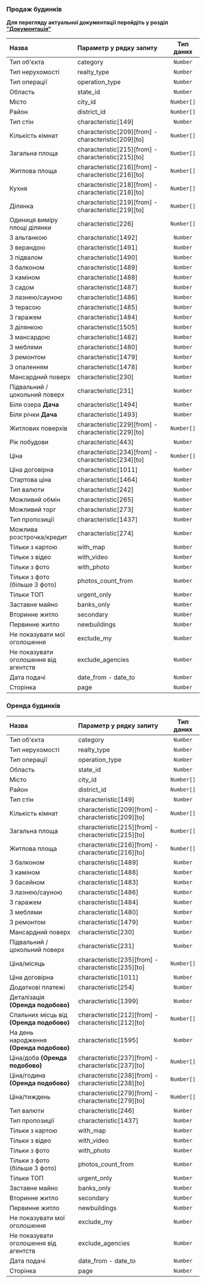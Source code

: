 ### Продаж будинків

**Для перегляду актуальної документації перейдіть у розділ ["Документація"](https://developers.ria.com/docs/)**

<table>
<thead>
                <tr>
                    <th style="text-align:left">Назва</th>
                    <th style="text-align:left">Параметр у рядку запиту</th>
                    <th style="text-align:center">Тип даних</th>
                </tr>
                </thead>
                <tbody>
                <tr>
                    <td style="text-align:left">Тип об'єкта</td>
                    <td style="text-align:left">category</td>
                    <td style="text-align:center"><code>Number</code></td>
                </tr>
                <tr>
                    <td style="text-align:left">Тип нерухомості</td>
                    <td style="text-align:left">realty_type</td>
                    <td style="text-align:center"><code>Number</code></td>
                </tr>
                <tr>
                    <td style="text-align:left">Тип операції</td>
                    <td style="text-align:left">operation_type</td>
                    <td style="text-align:center"><code>Number</code></td>
                </tr>
                <tr>
                    <td style="text-align:left">Область</td>
                    <td style="text-align:left">state_id</td>
                    <td style="text-align:center"><code>Number</code></td>
                </tr>
                <tr>
                    <td style="text-align:left">Місто</td>
                    <td style="text-align:left">city_id</td>
                    <td style="text-align:center"><code>Number[]</code></td>
                </tr>
                <tr>
                    <td style="text-align:left">Район</td>
                    <td style="text-align:left">district_id</td>
                    <td style="text-align:center"><code>Number[]</code></td>
                </tr>
                <tr>
                    <td style="text-align:left">Тип стін</td>
                    <td style="text-align:left">characteristic[149]</td>
                    <td style="text-align:center"><code>Number</code></td>
                </tr>
                <tr>
                    <td style="text-align:left">Кількість кімнат</td>
                    <td style="text-align:left">characteristic[209][from] - characteristic[209][to]</td>
                    <td style="text-align:center"><code>Number[]</code></td>
                </tr>
                <tr>
                    <td style="text-align:left">Загальна площа</td>
                    <td style="text-align:left">characteristic[215][from] - characteristic[215][to]</td>
                    <td style="text-align:center"><code>Number[]</code></td>
                </tr>
                <tr>
                    <td style="text-align:left">Житлова площа</td>
                    <td style="text-align:left">characteristic[216][from] - characteristic[216][to]</td>
                    <td style="text-align:center"><code>Number[]</code></td>
                </tr>
                <tr>
                    <td style="text-align:left">Кухня</td>
                    <td style="text-align:left">characteristic[218][from] - characteristic[218][to]</td>
                    <td style="text-align:center"><code>Number[]</code></td>
                </tr>
                <tr>
                    <td style="text-align:left">Ділянка</td>
                    <td style="text-align:left">characteristic[219][from] - characteristic[219][to]</td>
                    <td style="text-align:center"><code>Number[]</code></td>
                </tr>
                <tr>
                    <td style="text-align:left">Одиниця виміру площі ділянки</td>
                    <td style="text-align:left">characteristic[226]</td>
                    <td style="text-align:center"><code>Number[]</code></td>
                </tr>
                <tr>
                    <td style="text-align:left">З альтанкою</td>
                    <td style="text-align:left">characteristic[1492]</td>
                    <td style="text-align:center"><code>Number</code></td>
                </tr>
                <tr>
                    <td style="text-align:left">З верандою</td>
                    <td style="text-align:left">characteristic[1491]</td>
                    <td style="text-align:center"><code>Number</code></td>
                </tr>
                <tr>
                    <td style="text-align:left">З підвалом</td>
                    <td style="text-align:left">characteristic[1490]</td>
                    <td style="text-align:center"><code>Number</code></td>
                </tr>
                <tr>
                    <td style="text-align:left">З балконом</td>
                    <td style="text-align:left">characteristic[1489]</td>
                    <td style="text-align:center"><code>Number</code></td>
                </tr>
                <tr>
                    <td style="text-align:left">З каміном</td>
                    <td style="text-align:left">characteristic[1488]</td>
                    <td style="text-align:center"><code>Number</code></td>
                </tr>
                <tr>
                    <td style="text-align:left">З садом</td>
                    <td style="text-align:left">characteristic[1487]</td>
                    <td style="text-align:center"><code>Number</code></td>
                </tr>
                <tr>
                    <td style="text-align:left">З лазнею/сауною</td>
                    <td style="text-align:left">characteristic[1486]</td>
                    <td style="text-align:center"><code>Number</code></td>
                </tr>
                <tr>
                    <td style="text-align:left">З терасою</td>
                    <td style="text-align:left">characteristic[1485]</td>
                    <td style="text-align:center"><code>Number</code></td>
                </tr>
                <tr>
                    <td style="text-align:left">З гаражем</td>
                    <td style="text-align:left">characteristic[1484]</td>
                    <td style="text-align:center"><code>Number</code></td>
                </tr>
                <tr>
                    <td style="text-align:left">З ділянкою</td>
                    <td style="text-align:left">characteristic[1505]</td>
                    <td style="text-align:center"><code>Number</code></td>
                </tr>
                <tr>
                    <td style="text-align:left">З мансардою</td>
                    <td style="text-align:left">characteristic[1482]</td>
                    <td style="text-align:center"><code>Number</code></td>
                </tr>
                <tr>
                    <td style="text-align:left">З меблями</td>
                    <td style="text-align:left">characteristic[1480]</td>
                    <td style="text-align:center"><code>Number</code></td>
                </tr>
                <tr>
                    <td style="text-align:left">З ремонтом</td>
                    <td style="text-align:left">characteristic[1479]</td>
                    <td style="text-align:center"><code>Number</code></td>
                </tr>
                <tr>
                    <td style="text-align:left">З опаленням</td>
                    <td style="text-align:left">characteristic[1478]</td>
                    <td style="text-align:center"><code>Number</code></td>
                </tr>
                <tr>
                    <td style="text-align:left">Мансардний поверх</td>
                    <td style="text-align:left">characteristic[230]</td>
                    <td style="text-align:center"><code>Number</code></td>
                </tr>
                <tr>
                    <td style="text-align:left">Підвальний / цокольний поверх</td>
                    <td style="text-align:left">characteristic[231]</td>
                    <td style="text-align:center"><code>Number</code></td>
                </tr>
                <tr>
                    <td style="text-align:left">Біля озера <strong>Дача</strong></td>
                    <td style="text-align:left">characteristic[1494]</td>
                    <td style="text-align:center"><code>Number</code></td>
                </tr>
                <tr>
                    <td style="text-align:left">Біля річки <strong>Дача</strong></td>
                    <td style="text-align:left">characteristic[1493]</td>
                    <td style="text-align:center"><code>Number</code></td>
                </tr>
                <tr>
                    <td style="text-align:left">Житлових поверхів</td>
                    <td style="text-align:left">characteristic[229][from] - characteristic[229][to]</td>
                    <td style="text-align:center"><code>Number[]</code></td>
                </tr>
                <tr>
                    <td style="text-align:left">Рік побудови</td>
                    <td style="text-align:left">characteristic[443]</td>
                    <td style="text-align:center"><code>Number</code></td>
                </tr>
                <tr>
                    <td style="text-align:left">Ціна</td>
                    <td style="text-align:left">characteristic[234][from] -characteristic[234][to]</td>
                    <td style="text-align:center"><code>Number[]</code></td>
                </tr>
                <tr>
                    <td style="text-align:left">Ціна договірна</td>
                    <td style="text-align:left">characteristic[1011]</td>
                    <td style="text-align:center"><code>Number</code></td>
                </tr>
                <tr>
                    <td style="text-align:left">Стартова ціна</td>
                    <td style="text-align:left">characteristic[1464]</td>
                    <td style="text-align:center"><code>Number</code></td>
                </tr>
                <tr>
                    <td style="text-align:left">Тип валюти</td>
                    <td style="text-align:left">characteristic[242]</td>
                    <td style="text-align:center"><code>Number</code></td>
                </tr>
                <tr>
                    <td style="text-align:left">Можливий обмін</td>
                    <td style="text-align:left">characteristic[265]</td>
                    <td style="text-align:center"><code>Number</code></td>
                </tr>
                <tr>
                    <td style="text-align:left">Можливий торг</td>
                    <td style="text-align:left">characteristic[273]</td>
                    <td style="text-align:center"><code>Number</code></td>
                </tr>
                <tr>
                    <td style="text-align:left">Тип пропозиції</td>
                    <td style="text-align:left">characteristic[1437]</td>
                    <td style="text-align:center"><code>Number</code></td>
                </tr>
                <tr>
                    <td style="text-align:left">Можлива розстрочка/кредит</td>
                    <td style="text-align:left">characteristic[274]</td>
                    <td style="text-align:center"><code>Number</code></td>
                </tr>
                <tr>
                    <td style="text-align:left">Тільки з картою</td>
                    <td style="text-align:left">with_map</td>
                    <td style="text-align:center"><code>Number</code></td>
                </tr>
                <tr>
                    <td style="text-align:left">Тільки з відео</td>
                    <td style="text-align:left">with_video</td>
                    <td style="text-align:center"><code>Number</code></td>
                </tr>
                <tr>
                    <td style="text-align:left">Тільки з фото</td>
                    <td style="text-align:left">with_photo</td>
                    <td style="text-align:center"><code>Number</code></td>
                </tr>
                <tr>
                    <td style="text-align:left">Тільки з фото (більше 3 фото)</td>
                    <td style="text-align:left">photos_count_from</td>
                    <td style="text-align:center"><code>Number</code></td>
                </tr>
                <tr>
                    <td style="text-align:left">Тільки ТОП</td>
                    <td style="text-align:left">urgent_only</td>
                    <td style="text-align:center"><code>Number</code></td>
                </tr>
                <tr>
                    <td style="text-align:left">Заставне майно</td>
                    <td style="text-align:left">banks_only</td>
                    <td style="text-align:center"><code>Number</code></td>
                </tr>
                <tr>
                    <td style="text-align:left">Вторинне житло</td>
                    <td style="text-align:left">secondary</td>
                    <td style="text-align:center"><code>Number</code></td>
                </tr>
                <tr>
                    <td style="text-align:left">Первинне житло</td>
                    <td style="text-align:left">newbuildings</td>
                    <td style="text-align:center"><code>Number</code></td>
                </tr>
                <tr>
                    <td style="text-align:left">Не показувати мої оголошення</td>
                    <td style="text-align:left">exclude_my</td>
                    <td style="text-align:center"><code>Number</code></td>
                </tr>
                <tr>
                    <td style="text-align:left">Не показувати оголошення від агентств</td>
                    <td style="text-align:left">exclude_agencies</td>
                    <td style="text-align:center"><code>Number</code></td>
                </tr>
                <tr>
                    <td style="text-align:left">Дата подачі</td>
                    <td style="text-align:left">date_from - date_to</td>
                    <td style="text-align:center"><code>Number</code></td>
                </tr>
                <tr>
                    <td style="text-align:left">Сторінка</td>
                    <td style="text-align:left">page</td>
                    <td style="text-align:center"><code>Number</code></td>
                </tr>
                </tbody>
            </table>
            
            
### Оренда будинків


<table>
<thead>
                <tr>
                    <th style="text-align:left">Назва</th>
                    <th style="text-align:left">Параметр у рядку запиту</th>
                    <th style="text-align:center">Тип даних</th>
                </tr>
                </thead>
                <tbody>
                <tr>
                    <td style="text-align:left">Тип об'єкта</td>
                    <td style="text-align:left">category</td>
                    <td style="text-align:center"><code>Number</code></td>
                </tr>
                <tr>
                    <td style="text-align:left">Тип нерухомості</td>
                    <td style="text-align:left">realty_type</td>
                    <td style="text-align:center"><code>Number</code></td>
                </tr>
                <tr>
                    <td style="text-align:left">Тип операції</td>
                    <td style="text-align:left">operation_type</td>
                    <td style="text-align:center"><code>Number</code></td>
                </tr>
                <tr>
                    <td style="text-align:left">Область</td>
                    <td style="text-align:left">state_id</td>
                    <td style="text-align:center"><code>Number</code></td>
                </tr>
                <tr>
                    <td style="text-align:left">Місто</td>
                    <td style="text-align:left">city_id</td>
                    <td style="text-align:center"><code>Number[]</code></td>
                </tr>
                <tr>
                    <td style="text-align:left">Район</td>
                    <td style="text-align:left">district_id</td>
                    <td style="text-align:center"><code>Number[]</code></td>
                </tr>
                <tr>
                    <td style="text-align:left">Тип стін</td>
                    <td style="text-align:left">characteristic[149]</td>
                    <td style="text-align:center"><code>Number</code></td>
                </tr>
                <tr>
                    <td style="text-align:left">Кількість кімнат</td>
                    <td style="text-align:left">characteristic[209][from] - characteristic[209][to]</td>
                    <td style="text-align:center"><code>Number[]</code></td>
                </tr>
                <tr>
                    <td style="text-align:left">Загальна площа</td>
                    <td style="text-align:left">characteristic[215][from] - characteristic[215][to]</td>
                    <td style="text-align:center"><code>Number[]</code></td>
                </tr>
                <tr>
                    <td style="text-align:left">Житлова площа</td>
                    <td style="text-align:left">characteristic[216][from] - characteristic[216][to]</td>
                    <td style="text-align:center"><code>Number[]</code></td>
                </tr>
                <tr>
                    <td style="text-align:left">З балконом</td>
                    <td style="text-align:left">characteristic[1489]</td>
                    <td style="text-align:center"><code>Number</code></td>
                </tr>
                <tr>
                    <td style="text-align:left">З каміном</td>
                    <td style="text-align:left">characteristic[1488]</td>
                    <td style="text-align:center"><code>Number</code></td>
                </tr>
                <tr>
                    <td style="text-align:left">З басейном</td>
                    <td style="text-align:left">characteristic[1483]</td>
                    <td style="text-align:center"><code>Number</code></td>
                </tr>
                <tr>
                    <td style="text-align:left">З лазнею/сауною</td>
                    <td style="text-align:left">characteristic[1486]</td>
                    <td style="text-align:center"><code>Number</code></td>
                </tr>
                <tr>
                    <td style="text-align:left">З гаражем</td>
                    <td style="text-align:left">characteristic[1484]</td>
                    <td style="text-align:center"><code>Number</code></td>
                </tr>
                <tr>
                    <td style="text-align:left">З меблями</td>
                    <td style="text-align:left">characteristic[1480]</td>
                    <td style="text-align:center"><code>Number</code></td>
                </tr>
                <tr>
                    <td style="text-align:left">З ремонтом</td>
                    <td style="text-align:left">characteristic[1479]</td>
                    <td style="text-align:center"><code>Number</code></td>
                </tr>
                <tr>
                    <td style="text-align:left">Мансардний поверх</td>
                    <td style="text-align:left">characteristic[230]</td>
                    <td style="text-align:center"><code>Number</code></td>
                </tr>
                <tr>
                    <td style="text-align:left">Підвальний / цокольний поверх</td>
                    <td style="text-align:left">characteristic[231]</td>
                    <td style="text-align:center"><code>Number</code></td>
                </tr>
                <tr>
                    <td style="text-align:left">Ціна/місяць</td>
                    <td style="text-align:left">characteristic[235][from] - characteristic[235][to]</td>
                    <td style="text-align:center"><code>Number[]</code></td>
                </tr>
                <tr>
                    <td style="text-align:left">Ціна договірна</td>
                    <td style="text-align:left">characteristic[1011]</td>
                    <td style="text-align:center"><code>Number</code></td>
                </tr>
                <tr>
                    <td style="text-align:left">Додаткові платежі</td>
                    <td style="text-align:left">characteristic[254]</td>
                    <td style="text-align:center"><code>Number</code></td>
                </tr>
                <tr>
                    <td style="text-align:left">Деталізація <strong>(Оренда подобово)</strong></td>
                    <td style="text-align:left">characteristic[1399]</td>
                    <td style="text-align:center"><code>Number</code></td>
                </tr>
                <tr>
                    <td style="text-align:left">Спальних місць від <strong>(Оренда подобово)</strong></td>
                    <td style="text-align:left">characteristic[212][from] - characteristic[212][to]</td>
                    <td style="text-align:center"><code>Number[]</code></td>
                </tr>
                <tr>
                    <td style="text-align:left">На день народження <strong>(Оренда подобово)</strong></td>
                    <td style="text-align:left">characteristic[1595]</td>
                    <td style="text-align:center"><code>Number</code></td>
                </tr>
                <tr>
                    <td style="text-align:left"> Ціна/доба <strong>(Оренда подобово)</strong></td>
                    <td style="text-align:left">characteristic[237][from] - characteristic[237][to]</td>
                    <td style="text-align:center"><code>Number[]</code></td>
                </tr>
                <tr>
                    <td style="text-align:left">Ціна/година <strong>(Оренда подобово)</strong></td>
                    <td style="text-align:left">characteristic[238][from] - characteristic[238][to]</td>
                    <td style="text-align:center"><code>Number[]</code></td>
                </tr>
                <tr>
                    <td style="text-align:left">Ціна/тиждень</td>
                    <td style="text-align:left">characteristic[279][from] - characteristic[279][to]</td>
                    <td style="text-align:center"><code>Number[]</code></td>
                </tr>
                <tr>
                    <td style="text-align:left">Тип валюти</td>
                    <td style="text-align:left">characteristic[246]</td>
                    <td style="text-align:center"><code>Number</code></td>
                </tr>
                <tr>
                    <td style="text-align:left">Тип пропозиції</td>
                    <td style="text-align:left">characteristic[1437]</td>
                    <td style="text-align:center"><code>Number</code></td>
                </tr>
                <tr>
                    <td style="text-align:left">Тільки з картою</td>
                    <td style="text-align:left">with_map</td>
                    <td style="text-align:center"><code>Number</code></td>
                </tr>
                <tr>
                    <td style="text-align:left">Тільки з відео</td>
                    <td style="text-align:left">with_video</td>
                    <td style="text-align:center"><code>Number</code></td>
                </tr>
                <tr>
                    <td style="text-align:left">Тільки з фото</td>
                    <td style="text-align:left">with_photo</td>
                    <td style="text-align:center"><code>Number</code></td>
                </tr>
                <tr>
                    <td style="text-align:left">Тільки з фото (більше 3 фото)</td>
                    <td style="text-align:left">photos_count_from</td>
                    <td style="text-align:center"><code>Number</code></td>
                </tr>
                <tr>
                    <td style="text-align:left">Тільки ТОП</td>
                    <td style="text-align:left">urgent_only</td>
                    <td style="text-align:center"><code>Number</code></td>
                </tr>
                <tr>
                    <td style="text-align:left">Заставне майно</td>
                    <td style="text-align:left">banks_only</td>
                    <td style="text-align:center"><code>Number</code></td>
                </tr>
                <tr>
                    <td style="text-align:left">Вторинне житло</td>
                    <td style="text-align:left">secondary</td>
                    <td style="text-align:center"><code>Number</code></td>
                </tr>
                <tr>
                    <td style="text-align:left">Первинне житло</td>
                    <td style="text-align:left">newbuildings</td>
                    <td style="text-align:center"><code>Number</code></td>
                </tr>
                <tr>
                    <td style="text-align:left">Не показувати мої оголошення</td>
                    <td style="text-align:left">exclude_my</td>
                    <td style="text-align:center"><code>Number</code></td>
                </tr>
                <tr>
                    <td style="text-align:left">Не показувати оголошення від агентств</td>
                    <td style="text-align:left">exclude_agencies</td>
                    <td style="text-align:center"><code>Number</code></td>
                </tr>
                <tr>
                    <td style="text-align:left">Дата подачі</td>
                    <td style="text-align:left">date_from - date_to</td>
                    <td style="text-align:center"><code>Number</code></td>
                </tr>
                <tr>
                    <td style="text-align:left">Сторінка</td>
                    <td style="text-align:left">page</td>
                    <td style="text-align:center"><code>Number</code></td>
                </tr>
                </tbody>
            </table>
